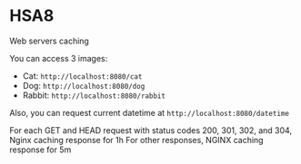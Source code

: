 # HSA8
Web servers caching

You can access 3 images:
- Cat: `http://localhost:8080/cat`
- Dog: `http://localhost:8080/dog`
- Rabbit: `http://localhost:8080/rabbit`

Also, you can request current datetime at `http://localhost:8080/datetime`

For each GET and HEAD request with status codes 200, 301, 302, and 304, Nginx caching response for 1h
For other responses, NGINX caching response for 5m
